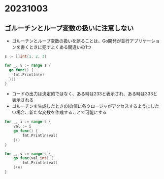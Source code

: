 # 20231003

## ゴルーチンとループ変数の扱いに注意しない

- ゴルーチンとループ変数の扱いを誤ることは、Go開発が並行アプリケーションを書くときに犯すよくある間違いの1つ

```go
s := []int{1, 2, 3}

for _, v := range s {
  go func() {
    fmt.Println(v)
  }()
}

```

- コードの出力は決定的ではなく、ある時は233と表示され、ある時は333と表示される
- ゴルーチンを生成したときのiの値に各クロージャがアクセスするようにしたい場合、新たな変数を作成することで可能にする

```go
for _, i := range s {
    val := i
    go func() {
        fmt.Println(val)
    }()
}

```

```go
for _, v := range s {
    go func(val int) {
        fmt.Println(val)
    }(v)
}
```
